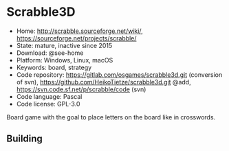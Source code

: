 # Scrabble3D

- Home: http://scrabble.sourceforge.net/wiki/, https://sourceforge.net/projects/scrabble/
- State: mature, inactive since 2015
- Download: @see-home
- Platform: Windows, Linux, macOS
- Keywords: board, strategy
- Code repository: https://gitlab.com/osgames/scrabble3d.git (conversion of svn), https://github.com/HeikoTietze/scrabble3d.git @add, https://svn.code.sf.net/p/scrabble/code (svn)
- Code language: Pascal
- Code license: GPL-3.0

Board game with the goal to place letters on the board like in crosswords.

## Building
